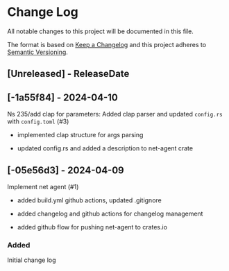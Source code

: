 # Change Log
All notable changes to this project will be documented in this file.

The format is based on [Keep a Changelog](http://keepachangelog.com/)
and this project adheres to [Semantic Versioning](http://semver.org/).

## [Unreleased] - ReleaseDate

<!-- [START AUTO UPDATE] -->
<!-- Please keep comment here to allow auto-update -->
<!-- [END AUTO UPDATE] -->
## [-1a55f84] - 2024-04-10

Ns 235/add clap for parameters: Added clap parser and updated `config.rs` with `config.toml` (#3)

* implemented clap structure for args parsing

* updated config.rs and added a description to net-agent crate
## [-05e56d3] - 2024-04-09

Implement net agent (#1)

* added build.yml github actions, updated .gitignore

* added changelog and github actions for changelog management

* added github flow for pushing net-agent to crates.io

### Added
Initial change log
